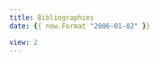 ```yaml
---
title: Bibliographies
date: {{ now.Format "2006-01-02" }}

view: 2
---
```


<!-- hugo new --kind bibliographies publication -->
